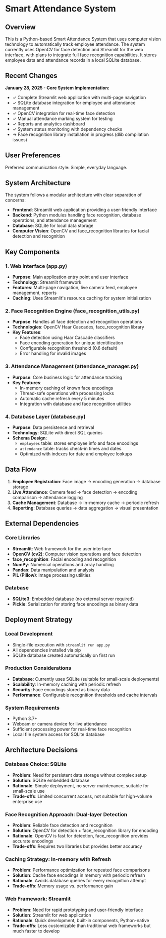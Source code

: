 # Smart Attendance System

## Overview

This is a Python-based Smart Attendance System that uses computer vision technology to automatically track employee attendance. The system currently uses OpenCV for face detection and Streamlit for the web interface, with plans to integrate full face recognition capabilities. It stores employee data and attendance records in a local SQLite database.

## Recent Changes

**January 28, 2025 - Core System Implementation:**
- ✓ Complete Streamlit web application with multi-page navigation
- ✓ SQLite database integration for employee and attendance management  
- ✓ OpenCV integration for real-time face detection
- ✓ Manual attendance marking system for testing
- ✓ Reports and analytics dashboard
- ✓ System status monitoring with dependency checks
- → Face recognition library installation in progress (dlib compilation issues)

## User Preferences

Preferred communication style: Simple, everyday language.

## System Architecture

The system follows a modular architecture with clear separation of concerns:

- **Frontend**: Streamlit web application providing a user-friendly interface
- **Backend**: Python modules handling face recognition, database operations, and attendance management
- **Database**: SQLite for local data storage
- **Computer Vision**: OpenCV and face_recognition libraries for facial detection and recognition

## Key Components

### 1. Web Interface (app.py)
- **Purpose**: Main application entry point and user interface
- **Technology**: Streamlit framework
- **Features**: Multi-page navigation, live camera feed, employee management, reports
- **Caching**: Uses Streamlit's resource caching for system initialization

### 2. Face Recognition Engine (face_recognition_utils.py)
- **Purpose**: Handles all face detection and recognition operations
- **Technologies**: OpenCV Haar Cascades, face_recognition library
- **Key Features**:
  - Face detection using Haar Cascade classifiers
  - Face encoding generation for unique identification
  - Configurable recognition threshold (0.6 default)
  - Error handling for invalid images

### 3. Attendance Management (attendance_manager.py)
- **Purpose**: Core business logic for attendance tracking
- **Key Features**:
  - In-memory caching of known face encodings
  - Thread-safe operations with processing locks
  - Automatic cache refresh every 5 minutes
  - Integration with database and face recognition utilities

### 4. Database Layer (database.py)
- **Purpose**: Data persistence and retrieval
- **Technology**: SQLite with direct SQL queries
- **Schema Design**:
  - `employees` table: stores employee info and face encodings
  - `attendance` table: tracks check-in times and dates
  - Optimized with indexes for date and employee lookups

## Data Flow

1. **Employee Registration**: Face image → encoding generation → database storage
2. **Live Attendance**: Camera feed → face detection → encoding comparison → attendance logging
3. **Cache Management**: Database → in-memory cache → periodic refresh
4. **Reporting**: Database queries → data aggregation → visual presentation

## External Dependencies

### Core Libraries
- **Streamlit**: Web framework for the user interface
- **OpenCV (cv2)**: Computer vision operations and face detection
- **face_recognition**: Facial encoding and recognition
- **NumPy**: Numerical operations and array handling
- **Pandas**: Data manipulation and analysis
- **PIL (Pillow)**: Image processing utilities

### Database
- **SQLite3**: Embedded database (no external server required)
- **Pickle**: Serialization for storing face encodings as binary data

## Deployment Strategy

### Local Development
- Single-file execution with `streamlit run app.py`
- All dependencies installed via pip
- SQLite database created automatically on first run

### Production Considerations
- **Database**: Currently uses SQLite (suitable for small-scale deployments)
- **Scalability**: In-memory caching with periodic refresh
- **Security**: Face encodings stored as binary data
- **Performance**: Configurable recognition thresholds and cache intervals

### System Requirements
- Python 3.7+
- Webcam or camera device for live attendance
- Sufficient processing power for real-time face recognition
- Local file system access for SQLite database

## Architecture Decisions

### Database Choice: SQLite
- **Problem**: Need for persistent data storage without complex setup
- **Solution**: SQLite embedded database
- **Rationale**: Simple deployment, no server maintenance, suitable for small-scale use
- **Trade-offs**: Limited concurrent access, not suitable for high-volume enterprise use

### Face Recognition Approach: Dual-layer Detection
- **Problem**: Reliable face detection and recognition
- **Solution**: OpenCV for detection + face_recognition library for encoding
- **Rationale**: OpenCV is fast for detection, face_recognition provides accurate encodings
- **Trade-offs**: Requires two libraries but provides better accuracy

### Caching Strategy: In-memory with Refresh
- **Problem**: Performance optimization for repeated face comparisons
- **Solution**: Cache face encodings in memory with periodic refresh
- **Rationale**: Avoids database queries for every recognition attempt
- **Trade-offs**: Memory usage vs. performance gain

### Web Framework: Streamlit
- **Problem**: Need for rapid prototyping and user-friendly interface
- **Solution**: Streamlit for web application
- **Rationale**: Quick development, built-in components, Python-native
- **Trade-offs**: Less customizable than traditional web frameworks but much faster to develop